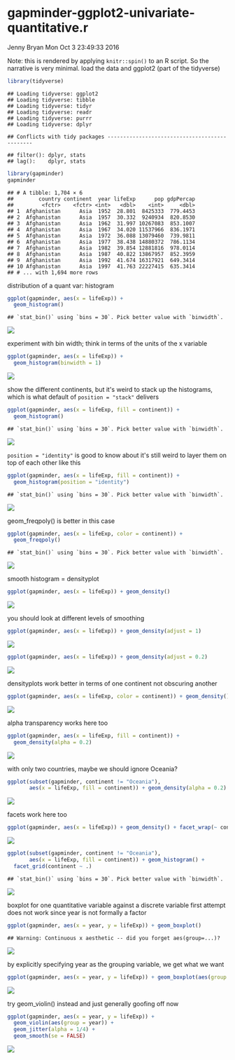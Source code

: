 gapminder-ggplot2-univariate-quantitative.r
================
Jenny Bryan
Mon Oct 3 23:49:33 2016

Note: this is rendered by applying `knitr::spin()` to an R script. So the narrative is very minimal. load the data and ggplot2 (part of the tidyverse)

``` r
library(tidyverse)
```

    ## Loading tidyverse: ggplot2
    ## Loading tidyverse: tibble
    ## Loading tidyverse: tidyr
    ## Loading tidyverse: readr
    ## Loading tidyverse: purrr
    ## Loading tidyverse: dplyr

    ## Conflicts with tidy packages ----------------------------------------------

    ## filter(): dplyr, stats
    ## lag():    dplyr, stats

``` r
library(gapminder)
gapminder
```

    ## # A tibble: 1,704 × 6
    ##        country continent  year lifeExp      pop gdpPercap
    ##         <fctr>    <fctr> <int>   <dbl>    <int>     <dbl>
    ## 1  Afghanistan      Asia  1952  28.801  8425333  779.4453
    ## 2  Afghanistan      Asia  1957  30.332  9240934  820.8530
    ## 3  Afghanistan      Asia  1962  31.997 10267083  853.1007
    ## 4  Afghanistan      Asia  1967  34.020 11537966  836.1971
    ## 5  Afghanistan      Asia  1972  36.088 13079460  739.9811
    ## 6  Afghanistan      Asia  1977  38.438 14880372  786.1134
    ## 7  Afghanistan      Asia  1982  39.854 12881816  978.0114
    ## 8  Afghanistan      Asia  1987  40.822 13867957  852.3959
    ## 9  Afghanistan      Asia  1992  41.674 16317921  649.3414
    ## 10 Afghanistan      Asia  1997  41.763 22227415  635.3414
    ## # ... with 1,694 more rows

distribution of a quant var: histogram

``` r
ggplot(gapminder, aes(x = lifeExp)) +
  geom_histogram()
```

    ## `stat_bin()` using `bins = 30`. Pick better value with `binwidth`.

![](figure/uni-quant-unnamed-chunk-2-1.png)

experiment with bin width; think in terms of the units of the x variable

``` r
ggplot(gapminder, aes(x = lifeExp)) +
  geom_histogram(binwidth = 1)
```

![](figure/uni-quant-unnamed-chunk-3-1.png)

show the different continents, but it's weird to stack up the histograms, which is what default of `position = "stack"` delivers

``` r
ggplot(gapminder, aes(x = lifeExp, fill = continent)) +
  geom_histogram()
```

    ## `stat_bin()` using `bins = 30`. Pick better value with `binwidth`.

![](figure/uni-quant-unnamed-chunk-4-1.png)

`position = "identity"` is good to know about it's still weird to layer them on top of each other like this

``` r
ggplot(gapminder, aes(x = lifeExp, fill = continent)) +
  geom_histogram(position = "identity")
```

    ## `stat_bin()` using `bins = 30`. Pick better value with `binwidth`.

![](figure/uni-quant-unnamed-chunk-5-1.png)

geom\_freqpoly() is better in this case

``` r
ggplot(gapminder, aes(x = lifeExp, color = continent)) +
  geom_freqpoly()
```

    ## `stat_bin()` using `bins = 30`. Pick better value with `binwidth`.

![](figure/uni-quant-unnamed-chunk-6-1.png)

smooth histogram = densityplot

``` r
ggplot(gapminder, aes(x = lifeExp)) + geom_density()
```

![](figure/uni-quant-unnamed-chunk-7-1.png)

you should look at different levels of smoothing

``` r
ggplot(gapminder, aes(x = lifeExp)) + geom_density(adjust = 1)
```

![](figure/uni-quant-unnamed-chunk-8-1.png)

``` r
ggplot(gapminder, aes(x = lifeExp)) + geom_density(adjust = 0.2)
```

![](figure/uni-quant-unnamed-chunk-8-2.png)

densityplots work better in terms of one continent not obscuring another

``` r
ggplot(gapminder, aes(x = lifeExp, color = continent)) + geom_density()
```

![](figure/uni-quant-unnamed-chunk-9-1.png)

alpha transparency works here too

``` r
ggplot(gapminder, aes(x = lifeExp, fill = continent)) +
  geom_density(alpha = 0.2)
```

![](figure/uni-quant-unnamed-chunk-10-1.png)

with only two countries, maybe we should ignore Oceania?

``` r
ggplot(subset(gapminder, continent != "Oceania"),
       aes(x = lifeExp, fill = continent)) + geom_density(alpha = 0.2)
```

![](figure/uni-quant-unnamed-chunk-11-1.png)

facets work here too

``` r
ggplot(gapminder, aes(x = lifeExp)) + geom_density() + facet_wrap(~ continent)
```

![](figure/uni-quant-unnamed-chunk-12-1.png)

``` r
ggplot(subset(gapminder, continent != "Oceania"),
       aes(x = lifeExp, fill = continent)) + geom_histogram() +
  facet_grid(continent ~ .)
```

    ## `stat_bin()` using `bins = 30`. Pick better value with `binwidth`.

![](figure/uni-quant-unnamed-chunk-12-2.png)

boxplot for one quantitative variable against a discrete variable
first attempt does not work since year is not formally a factor

``` r
ggplot(gapminder, aes(x = year, y = lifeExp)) + geom_boxplot()
```

    ## Warning: Continuous x aesthetic -- did you forget aes(group=...)?

![](figure/uni-quant-unnamed-chunk-13-1.png)

by explicitly specifying year as the grouping variable, we get what we want

``` r
ggplot(gapminder, aes(x = year, y = lifeExp)) + geom_boxplot(aes(group = year))
```

![](figure/uni-quant-unnamed-chunk-14-1.png)

try geom\_violin() instead and just generally goofing off now

``` r
ggplot(gapminder, aes(x = year, y = lifeExp)) +
  geom_violin(aes(group = year)) +
  geom_jitter(alpha = 1/4) +
  geom_smooth(se = FALSE)
```

![](figure/uni-quant-unnamed-chunk-15-1.png)
